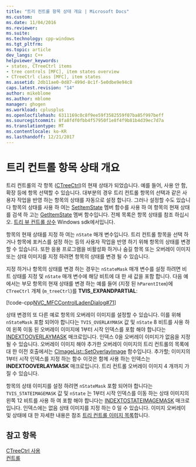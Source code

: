 ```yaml
---
title: "트리 컨트롤 항목 상태 개요 | Microsoft Docs"
ms.custom: 
ms.date: 11/04/2016
ms.reviewer: 
ms.suite: 
ms.technology: cpp-windows
ms.tgt_pltfrm: 
ms.topic: article
dev_langs: C++
helpviewer_keywords:
- states, CTreeCtrl items
- tree controls [MFC], item states overview
- CTreeCtrl class [MFC], item states
ms.assetid: 2db11ae0-0d87-499d-8c1f-5e0dbe9e94c8
caps.latest.revision: "14"
author: mikeblome
ms.author: mblome
manager: ghogen
ms.workload: cplusplus
ms.openlocfilehash: 6311169c0c8f9ee59f3582559f07ba85f997beff
ms.sourcegitcommit: 8fa8fdf0fbb4f57950f1e8f4f9b81b4d39ec7d7a
ms.translationtype: MT
ms.contentlocale: ko-KR
ms.lasthandoff: 12/21/2017
---
```

# <a name="tree-control-item-states-overview"></a>트리 컨트롤 항목 상태 개요
트리 컨트롤의 각 항목 ([CTreeCtrl](../mfc/reference/ctreectrl-class.md))의 현재 상태가 되었습니다. 예를 들어, 사용 안 함, 확장 등에 항목 선택할 수 있습니다. 대부분의 경우 트리 컨트롤 항목의 선택과 같은 사용자 작업을 반영 하는 항목의 상태를 자동으로 설정 합니다. 그러나 설정할 수도 있습니다 항목의 상태를 사용 하 여는 [SetItemState](../mfc/reference/ctreectrl-class.md#setitemstate) 멤버 함수를 사용 하 여 항목의 현재 상태를 검색 하 고는 [GetItemState](../mfc/reference/ctreectrl-class.md#getitemstate) 멤버 함수입니다. 전체 목록은 항목 상태를 참조 하십시오. [트리 뷰 컨트롤 상수](http://msdn.microsoft.com/library/windows/desktop/bb759985) Windows sdk에서입니다.  
  
 항목의 현재 상태를 지정 하 여는 `nState` 매개 변수입니다. 트리 컨트롤 항목을 선택 하거나 항목에 포커스를 설정 하는 등의 사용자 작업을 반영 하기 위해 항목의 상태를 변경할 수 있습니다. 또한 응용 프로그램을 비활성화 하거나 숨길 항목 또는 오버레이 이미지 또는 상태 이미지를 지정 하려면 항목의 상태를 변경 될 수 있습니다.  
  
 지정 하거나 항목의 상태를 변경 하는 경우는 `nStateMask` 매개 변수를 설정 하려면 비트 상태를 지정 및 `nState` 매개 변수에 해당 비트에 대 한 새 값을 포함 합니다. 다음 예에서는 부모 항목의 현재 상태를 변경 하는 예를 들어 (지정 된 `hParentItem`)에 `CTreeCtrl` 개체 (`m_treeCtrl`)를 **TVIS_EXPANDPARTIAL**:  
  
 [!code-cpp[NVC_MFCControlLadenDialog#71](../mfc/codesnippet/cpp/tree-control-item-states-overview_1.cpp)]  
  
 상태 변경의 또 다른 예로 항목의 오버레이 이미지를 설정할 수 있습니다. 이를 위해 `nStateMask` 포함 되어야 합니다는 `TVIS_OVERLAYMASK` 값 및 `nState` 8 비트를 사용 하 여 왼쪽 이동 된 오버레이 이미지에 1부터 시작 인덱스를 포함 해야 합니다는 [INDEXTOOVERLAYMASK](http://msdn.microsoft.com/library/windows/desktop/bb761408) 매크로입니다. 인덱스 0을 오버레이 이미지가 없음을 지정 될 수 있습니다. 오버레이 이미지 해야 추가한 오버레이 이미지의 트리 컨트롤의 목록에 대 한 이전 호출에서는 [CImageList::SetOverlayImage](../mfc/reference/cimagelist-class.md#setoverlayimage) 함수입니다. 추가할; 이미지의 1부터 시작 인덱스를 지정 하는 함수 이것은 함께 사용 하는 인덱스는 **INDEXTOOVERLAYMASK** 매크로입니다. 트리 컨트롤 오버레이 이미지 4 개까지 가질 수 있습니다.  
  
 항목의 상태 이미지를 설정 하려면 `nStateMask` 포함 되어야 합니다는 `TVIS_STATEIMAGEMASK` 값 및 `nState` 는 1부터 시작 인덱스를 이동 하는 상태 이미지의 왼쪽 12 비트를 사용 하 여 포함 해야 합니다는 [INDEXTOSTATEIMAGEMASK](http://msdn.microsoft.com/library/windows/desktop/bb775597) 매크로입니다. 인덱스에는 없음 상태 이미지를 지정 하는 0 일 수 있습니다. 이미지 오버레이 및 상태에 대 한 자세한 내용은 참조 [트리 컨트롤 이미지 목록](../mfc/tree-control-image-lists.md)합니다.  
  
## <a name="see-also"></a>참고 항목  
 [CTreeCtrl 사용](../mfc/using-ctreectrl.md)   
 [컨트롤](../mfc/controls-mfc.md)

